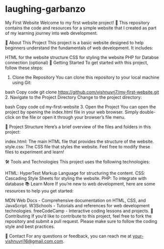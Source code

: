 # laughing-garbanzo
My First Website
Welcome to my first website project! 🎉 This repository contains the code and resources for a simple website that I created as part of my learning journey into web development.

📜 About This Project
This project is a basic website designed to help beginners understand the fundamentals of web development. It includes:

HTML for the website structure
CSS for styling the website
PHP for Databse connection (optional)
🚀 Getting Started
To get started with this project, follow these steps:

1. Clone the Repository
You can clone this repository to your local machine using Git:

bash
Copy code
git clone https://github.com/vishnuvrj7/my-first-website.git
2. Navigate to the Project Directory
Change to the project directory:

bash
Copy code
cd my-first-website
3. Open the Project
You can open the project by opening the index.html file in your web browser. Simply double-click on the file or open it through your browser’s file menu.

🧩 Project Structure
Here’s a brief overview of the files and folders in this project:

index.html: The main HTML file that provides the structure of the website.
style.css: The CSS file that styles the website.
Feel free to modify these files to experiment and learn!

🛠️ Tools and Technologies
This project uses the following technologies:

HTML: HyperText Markup Language for structuring the content.
CSS: Cascading Style Sheets for styling the website.
PHP: To integrate with database
📚 Learn More
If you’re new to web development, here are some resources to help you get started:

MDN Web Docs - Comprehensive documentation on HTML, CSS, and JavaScript.
W3Schools - Tutorials and references for web development technologies.
freeCodeCamp - Interactive coding lessons and projects.
🤝 Contributing
If you’d like to contribute to this project, feel free to fork the repository and submit a pull request. Please make sure to follow the coding style and best practices.

📧 Contact
For any questions or feedback, you can reach me at your-vishnuvrj16@gmail.com.com.
